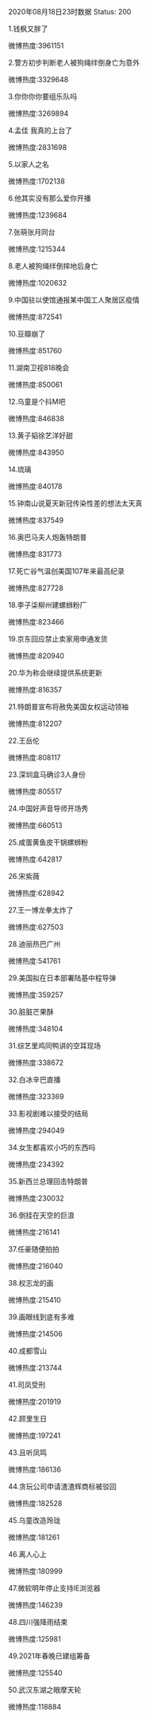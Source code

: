 2020年08月18日23时数据
Status: 200

1.钱枫又胖了

微博热度:3961151

2.警方初步判断老人被狗绳绊倒身亡为意外

微博热度:3329648

3.你你你你要组乐队吗

微博热度:3269894

4.孟佳 我真的上台了

微博热度:2831698

5.以家人之名

微博热度:1702138

6.他其实没有那么爱你开播

微博热度:1239684

7.张萌张月同台

微博热度:1215344

8.老人被狗绳绊倒摔地后身亡

微博热度:1020632

9.中国驻以使馆通报某中国工人聚居区疫情

微博热度:872541

10.豆瓣崩了

微博热度:851760

11.湖南卫视818晚会

微博热度:850061

12.乌童是个抖M吧

微博热度:846838

13.黄子韬徐艺洋好甜

微博热度:843950

14.琉璃

微博热度:840178

15.钟南山说夏天新冠传染性差的想法太天真

微博热度:837549

16.奥巴马夫人炮轰特朗普

微博热度:831773

17.死亡谷气温创美国107年来最高纪录

微博热度:827728

18.李子柒柳州建螺蛳粉厂

微博热度:823466

19.京东回应禁止卖家用申通发货

微博热度:820940

20.华为称会继续提供系统更新

微博热度:816357

21.特朗普宣布将赦免美国女权运动领袖

微博热度:812207

22.王岳伦

微博热度:808117

23.深圳盒马确诊3人身份

微博热度:805517

24.中国好声音导师开场秀

微博热度:660513

25.咸蛋黄鱼皮干锅螺蛳粉

微博热度:642817

26.宋紫薇

微博热度:628942

27.王一博龙拳太炸了

微博热度:627503

28.迪丽热巴广州

微博热度:541761

29.美国拟在日本部署陆基中程导弹

微博热度:359257

30.脏脏芒果酥

微博热度:348104

31.综艺里鸡同鸭讲的空耳现场

微博热度:338672

32.白冰辛巴直播

微博热度:323369

33.影视剧难以接受的结局

微博热度:294049

34.女生都喜欢小巧的东西吗

微博热度:234392

35.新西兰总理回击特朗普

微博热度:230032

36.倒挂在天空的巨浪

微博热度:216141

37.任豪随便拍拍

微博热度:216040

38.权志龙的画

微博热度:215410

39.画眼线到底有多难

微博热度:214506

40.成都雪山

微博热度:213744

41.司凤受刑

微博热度:201919

42.顾里生日

微博热度:197241

43.且听凤鸣

微博热度:186136

44.贪玩公司申请渣渣辉商标被驳回

微博热度:182528

45.乌童改造玲珑

微博热度:181261

46.离人心上

微博热度:180999

47.微软明年停止支持IE浏览器

微博热度:146239

48.四川强降雨结束

微博热度:125981

49.2021年春晚已建组筹备

微博热度:125540

50.武汉东湖之眼摩天轮

微博热度:118884

